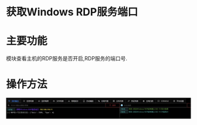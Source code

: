 # 获取Windows RDP服务端口

# 主要功能
模块查看主机的RDP服务是否开启,RDP服务的端口号.

# 操作方法
![1625194811954-a9bd0c40-a927-4263-955f-b0761ba5a6f6.webp](./img/exUaoplQ2u9-zcQM/1625194811954-a9bd0c40-a927-4263-955f-b0761ba5a6f6-175683.webp)


